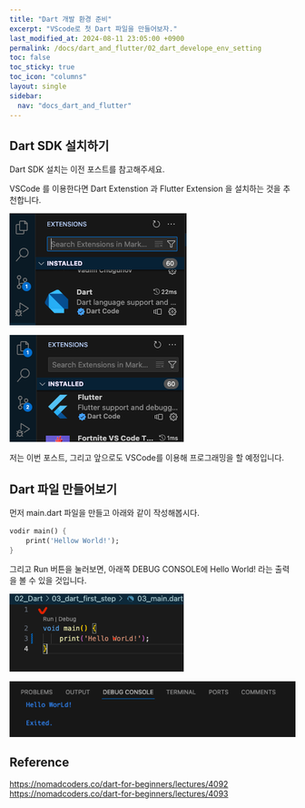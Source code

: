 ```yaml
---
title: "Dart 개발 환경 준비"
excerpt: "VScode로 첫 Dart 파일을 만들어보자."
last_modified_at: 2024-08-11 23:05:00 +0900
permalink: /docs/dart_and_flutter/02_dart_develope_env_setting
toc: false
toc_sticky: true
toc_icon: "columns"
layout: single
sidebar:
  nav: "docs_dart_and_flutter"
---
```



## Dart SDK 설치하기  

Dart SDK 설치는 이전 포스트를 참고해주세요.    

VSCode 를 이용한다면 Dart Extenstion 과 Flutter Extension 을 설치하는 것을 추천합니다.  

![](/assets/images/20240121_002_001.png)

![](/assets/images/20240121_002_002.png)

저는 이번 포스트, 그리고 앞으로도 VSCode를 이용해 프로그래밍을 할 예정입니다.  


## Dart 파일 만들어보기  

먼저 main.dart 파일을 만들고 아래와 같이 작성해봅시다.   

```dart
vodir main() {
    print('Hellow World!');
}
```

그리고 Run 버튼을 눌러보면, 아래쪽 DEBUG CONSOLE에 Hello World! 라는 출력을 볼 수 있을 것입니다.  

![](/assets/images/20240121_002_003.png)

![](/assets/images/20240121_002_004.png)


## Reference  

https://nomadcoders.co/dart-for-beginners/lectures/4092  
https://nomadcoders.co/dart-for-beginners/lectures/4093  